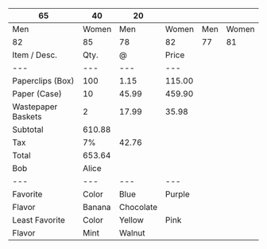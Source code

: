 65 | 40 | 20 | |||
---|---|---|---|---|---|
Men | Women | Men | Women | Men | Women |
82 | 85 | 78 | 82 | 77 | 81 |
Item / Desc. | Qty. | @ | Price |
---|---|---|---|
Paperclips (Box) | 100 | 1.15 | 115.00 |
Paper (Case) | 10 | 45.99 | 459.90 |
Wastepaper Baskets | 2 | 17.99 | 35.98 |
Subtotal | 610.88 | ||
Tax | 7% | 42.76 | |
Total | 653.64 |
Bob | Alice | ||
---|---|---|---|
Favorite | Color | Blue | Purple |
Flavor | Banana | Chocolate | |
Least Favorite | Color | Yellow | Pink |
Flavor | Mint | Walnut |